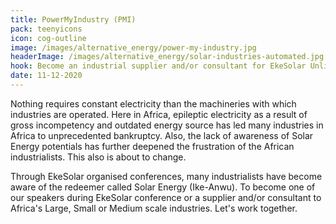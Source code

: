 ```yaml
---
title: PowerMyIndustry (PMI)
pack: teenyicons
icon: cog-outline
image: /images/alternative_energy/power-my-industry.jpg
headerImage: /images/alternative_energy/solar-industries-automated.jpg
hook: Become an industrial supplier and/or consultant for EkeSolar Unlimited!
date: 11-12-2020
---
```


Nothing requires constant electricity than the machineries with which industries are operated. Here in Africa, epileptic electricity as a result of gross incompetency and outdated energy source has led many industries in Africa to unprecedented bankruptcy. Also, the lack of awareness of Solar Energy potentials has further deepened the frustration of the African industrialists. This also is about to change.

Through EkeSolar organised conferences, many industrialists have become aware of the redeemer called Solar Energy (Ike-Anwu). To become one of our speakers during EkeSolar conference or a supplier and/or consultant to Africa's Large, Small or Medium scale industries. Let's work together.
